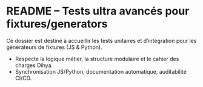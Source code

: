 # README – Tests ultra avancés pour fixtures/generators

Ce dossier est destiné à accueillir les tests unitaires et d’intégration pour les générateurs de fixtures (JS & Python).

- Respecte la logique métier, la structure modulaire et le cahier des charges Dihya.
- Synchronisation JS/Python, documentation automatique, auditabilité CI/CD.
